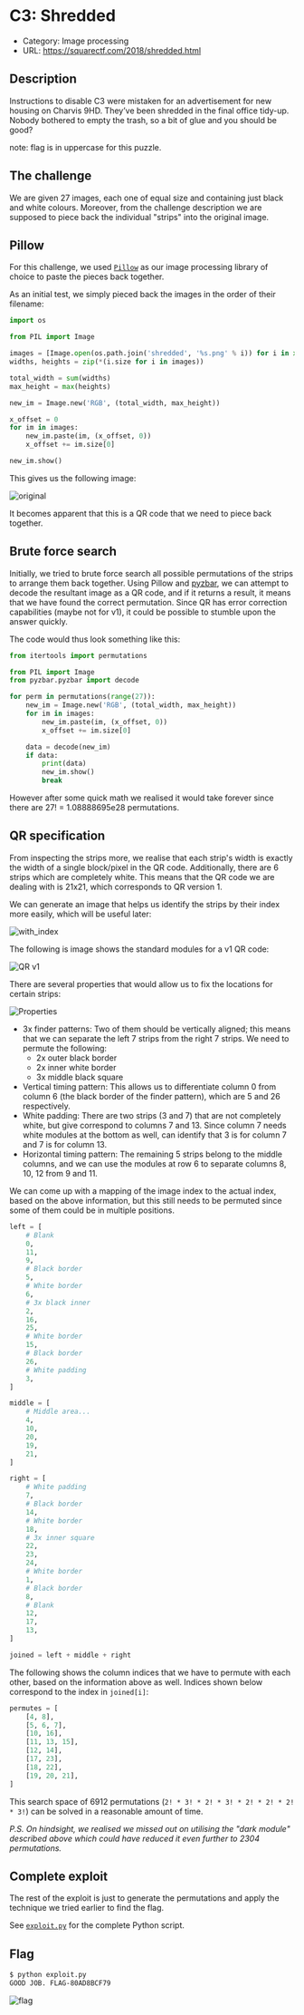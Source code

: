 # C3: Shredded

- Category: Image processing
- URL: <https://squarectf.com/2018/shredded.html>

## Description

Instructions to disable C3 were mistaken for an advertisement for new housing on Charvis 9HD. They’ve been shredded in the final office tidy-up. Nobody bothered to empty the trash, so a bit of glue and you should be good?

note: flag is in uppercase for this puzzle.

## The challenge

We are given 27 images, each one of equal size and containing just black and white colours. Moreover, from the challenge description we are supposed to piece back the individual "strips" into the original image.

## Pillow

For this challenge, we used [`Pillow`](https://pillow.readthedocs.io/en/5.3.x/) as our image processing library of choice to paste the pieces back together.

As an initial test, we simply pieced back the images in the order of their filename:

```python
import os

from PIL import Image

images = [Image.open(os.path.join('shredded', '%s.png' % i)) for i in xrange(0, 27)]
widths, heights = zip(*(i.size for i in images))

total_width = sum(widths)
max_height = max(heights)

new_im = Image.new('RGB', (total_width, max_height))

x_offset = 0
for im in images:
    new_im.paste(im, (x_offset, 0))
    x_offset += im.size[0]

new_im.show()
```

This gives us the following image:

![original](original.png)

It becomes apparent that this is a QR code that we need to piece back together.

## Brute force search

Initially, we tried to brute force search all possible permutations of the strips to arrange them back together. Using Pillow and [pyzbar](https://pypi.org/project/pyzbar/), we can attempt to decode the resultant image as a QR code, and if it returns a result, it means that we have found the correct permutation. Since QR has error correction capabilities (maybe not for v1), it could be possible to stumble upon the answer quickly.

The code would thus look something like this:

```python
from itertools import permutations

from PIL import Image
from pyzbar.pyzbar import decode

for perm in permutations(range(27)):
    new_im = Image.new('RGB', (total_width, max_height))
    for im in images:
        new_im.paste(im, (x_offset, 0))
        x_offset += im.size[0]

    data = decode(new_im)
    if data:
        print(data)
        new_im.show()
        break
```

However after some quick math we realised it would take forever since there are 27! = 1.08888695e28 permutations.

## QR specification

From inspecting the strips more, we realise that each strip's width is exactly the width of a single block/pixel in the QR code. Additionally, there are 6 strips which are completely white. This means that the QR code we are dealing with is 21x21, which corresponds to QR version 1.

We can generate an image that helps us identify the strips by their index more easily, which will be useful later:

![with_index](with_index.png)

The following is image shows the standard modules for a v1 QR code:

![QR v1](qr_v1.jpg)

There are several properties that would allow us to fix the locations for certain strips:

![Properties](properties.jpg)

- 3x finder patterns: Two of them should be vertically aligned; this means that we can separate the left 7 strips from the right 7 strips. We need to permute the following:
  - 2x outer black border
  - 2x inner white border
  - 3x middle black square
- Vertical timing pattern: This allows us to differentiate column 0 from column 6 (the black border of the finder pattern), which are 5 and 26 respectively.
- White padding: There are two strips (3 and 7) that are not completely white, but give correspond to columns 7 and 13. Since column 7 needs white modules at the bottom as well, can identify that 3 is for column 7 and 7 is for column 13.
- Horizontal timing pattern: The remaining 5 strips belong to the middle columns, and we can use the modules at row 6 to separate columns 8, 10, 12 from 9 and 11.

We can come up with a mapping of the image index to the actual index, based on the above information, but this still needs to be permuted since some of them could be in multiple positions.

```python
left = [
    # Blank
    0,
    11,
    9,
    # Black border
    5,
    # White border
    6,
    # 3x black inner
    2,
    16,
    25,
    # White border
    15,
    # Black border
    26,
    # White padding
    3,
]

middle = [
    # Middle area...
    4,
    10,
    20,
    19,
    21,
]

right = [
    # White padding
    7,
    # Black border
    14,
    # White border
    18,
    # 3x inner square
    22,
    23,
    24,
    # White border
    1,
    # Black border
    8,
    # Blank
    12,
    17,
    13,
]

joined = left + middle + right
```

The following shows the column indices that we have to permute with each other, based on the information above as well. Indices shown below correspond to the index in `joined[i]`:

```python
permutes = [
    [4, 8],
    [5, 6, 7],
    [10, 16],
    [11, 13, 15],
    [12, 14],
    [17, 23],
    [18, 22],
    [19, 20, 21],
]
```

This search space of 6912 permutations (`2! * 3! * 2! * 3! * 2! * 2! * 2! * 3!`) can be solved in a reasonable amount of time.

_P.S. On hindsight, we realised we missed out on utilising the "dark module" described above which could have reduced it even further to 2304 permutations._

## Complete exploit

The rest of the exploit is just to generate the permutations and apply the technique we tried earlier to find the flag.

See [`exploit.py`](./exploit.py) for the complete Python script.

## Flag

```sh
$ python exploit.py
GOOD JOB. FLAG-80AD8BCF79
```

![flag](flag.png)
